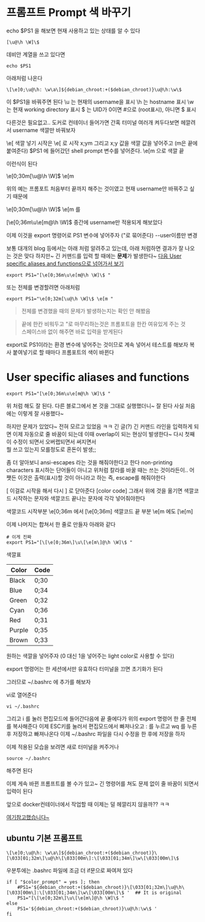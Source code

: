 # 프롬프트 Prompt 색 바꾸기
echo $PS1 을 해보면
현재 사용하고 있는 상태를 알 수 있다
```
[\u@\h \W]\$
```

데비안 계열을 쓰고 있다면 
```
echo $PS1
```
아래처럼 나온다
```
\[\e]0;\u@\h: \w\a\]${debian_chroot:+($debian_chroot)}\u@\h:\w\$

```

이 $PS1을 바꿔주면 된다
\u 는 현재의 username을 표시
\h 는 hostname 표시
\w 는 현재 working directory 표시
\$ 는 UID가 0이면 #으로 (root표시), 아니면 $ 표시

다른것은 필요없고.. 도커로 컨테이너 들어가면 간혹 터미널 여러개 켜두다보면
헤깔려서 username 색깔만 바꿔보자


\e[    색깔 넣기 시작은 \e[ 로 시작
x;ym 그리고 x;y 값을 색깔 값을 넣어주고 (m은 끝에 붙여준다)
$PS1 에 들어갔던 shell prompt 변수를 넣어준다.
\e[m 으로 색깔 끝

이런식이 된다

\e[0;30m[\u@\h \W]\$ \e[m

위의 예는 프롬포트 처음부터 끝까지 해주는 것이였고
현재 username만 바꿔주고 싶기 때문에

\e[0;30m[\u@\h \W]\$ \e[m   를

[\e[0;36m\u\e[m@\h \W]\$  중간에 username만 적용되게 해보았다

이제 이것을 export 명령어로 PS1 변수에 넣어주자 ("로 묶어준다) --user이름만 변경

보통 대개의 blog 등에서는 아래 처럼 알려주고 있는데, 아래 처럼하면 결과가 잘 나오는 것은 맞다
하지만~ 긴 커맨드를 입력 할 때에는 **문제**가 발생한다~
[다음 User specific aliases and functions으로 넘어가서 보기](#user-specific-aliases-and-functions)

```
export PS1="[\e[0;36m\u\e[m@\h \W]\$ "
```

또는 전체를 변경할려면 아래처럼

```
export PS1="\e[0;32m[\u@\h \W]\$ \e[m "
```

> 전체를 변경했을 때의 문제가 발생하는지는 확인 안 해봤음

> 끝에 한칸 비워두고 "로 마무리하는것은 프롬포트을 한칸 여유있게 주는 것  
스페이스바 없이 해주면 바로 입력을 받게된다

export로 PS1이라는 환경 변수에 넣어주는 것이므로 계속 넣어서 테스트를 해보자
복사 붙여넣기로 할 때마다 프롬포트의 색이 바뀐다


# User specific aliases and functions
```
export PS1="[\e[0;36m\u\e[m@\h \W]\$ "
```
위 처럼 해도 잘 된다. 다른 블로그에서 본 것을 그대로 실행했더니~ 잘 된다
사실 처음에는 이렇게 잘 사용했다~

하지만 문제가 있었다~ 전혀 모르고 있었음 ㅋㅋ
긴 글(?) 긴 커맨드 라인을 입력하게 되면 이제 자동으로 줄 바꿈이 되는데 이때 
overlap이 되는 현상이 발생한다~ 다시 첫째이 수정이 되면서 오버랩되면서 써지면서   
뭘 쓰고 있는지 모를정도로 혼돈이 발생;;

좀 더 알아보니 ansi-escapes 라는 것을 해줘야한다고 한다
non-printing characters 표시하는 단어들이 아니고 위처럼 칼라를 바꿀 때는 쓰는 
것이라든이.. 어쨋든 이것은 출력(표시)할 것이 아니라고 하는 즉, escape를 해줘야한다

\[ 이걸로 시작을 해서 다시 \] 로 닫아준다
\[color code\]
그래서 위에 것을 옮기면 색깔코드 시작하는 문자와 색깔코드 끝나는 문자에 각각 넣어줘야한다

색깔코드 시작부분 \e[0;36m 에서 \[\e[0;36m\]
색깔코드 끝 부분 \e[m  에도 \[\e[m\] 

이제 나머지는 합쳐서 한 줄로 만들자
아래와 같다
```
# 이게 진짜
export PS1="[\[\e[0;36m\]\u\[\e[m\]@\h \W]\$ "
```

색깔표

| Color | 	Code |
| --- | --- |
| Black | 	0;30 |
| Blue  |	0;34 |
| Green  |	0;32 |
| Cyan | 	0;36 |
| Red  |	0;31 |
| Purple | 	0;35 |
| Brown  |	0;33 |

원하는 색깔을 넣어주자 (0 대신 1을 넣어주는 light color로 사용할 수 있다)


export 명령어는 한 세션에서만 유효하다 터미널을 끄면 초기화가 된다

그러므로 ~/.bashrc 에 추가를 해보자

vi로 열어준다
```
vi ~/.bashrc
```
그리고 i 를 눌러 편집모드에 들어간다음에 끝 줄에다가 
위의 export 명령어 한 줄 전체를 복사해준다 
이제 ESC키를 눌러서 편집모드에서 빠져나오고 : 를 누르고 wq 를 누른후 
저장하고 빠져나온다
이제 ~/.bashrc 파일을 다시 수정을 한 후에 저장을 하자

이제 적용된 모습을 보려면 새로 터미널을 켜주거나 
```
source ~/.bashrc
```
해주면 된다

이제 게속 바뀐 프롬프트를 볼 수가 있고~ 긴 명령어를 쳐도 문제 없이 줄 바꿈이 되면서 입력이 된다

앞으로 docker컨테이너에서 작업할 때 이제는 덜 헤깔리지 않을까?? ㅋㅋ


[여기참고했습니다~](https://www.cyberciti.biz/faq/bash-shell-change-the-color-of-my-shell-prompt-under-linux-or-unix/)



## ubuntu 기본 프롬프트  
```
\[\e]0;\u@\h: \w\a\]${debian_chroot:+($debian_chroot)}\[\033[01;32m\]\u@\h\[\033[00m\]:\[\033[01;34m\]\w\[\033[00m\]\$
```

우분투에는 .bashrc 파일에 조금 더 if문으로 짜여져 있다  
```
if [ "$color_prompt" = yes ]; then
    #PS1='${debian_chroot:+($debian_chroot)}\[\033[01;32m\]\u@\h\[\033[00m\]:\[\033[01;34m\]\w\[\033[00m\]\$ '  ## It is original 
    PS1="[\[\e[0;32m\]\u\[\e[m\]@\h \W]\$ "
else
    PS1='${debian_chroot:+($debian_chroot)}\u@\h:\w\$ '
fi

```

